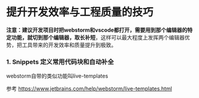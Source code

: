 # 提升开发效率与工程质量的技巧

**注意：建议开发项目时把webstorm和vscode都打开，需要用到那个编辑器的特定功能，就切到那个编辑器，取长补短**，这样可以最大程度上发挥两个编辑器优势，把工具带来的开发效率和质量提升到极致。

### 1. Snippets 定义常用代码块和自动补全

webstorm自带的类似功能叫live-templates

参考
https://www.jetbrains.com/help/webstorm/live-templates.html